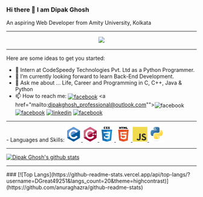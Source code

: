 ### Hi there 👋 I am Dipak Ghosh
An aspiring Web Developer from Amity University, Kolkata
<hr>
<p align="center"> <img src="https://komarev.com/ghpvc/?username=DGreat49251&label=Profile%20views&color=0e75b6&style=flat" /> </p>
<hr>
Here are some ideas to get you started:

- 🔭 Intern at CodeSpeedy Technologies Pvt. Ltd as a Python Programmer. 
- 🌱 I’m currently looking forward to learn Back-End Development.
- 💬 Ask me about ... Life, Career and Programming in C, C++, Java & Python
- 📫 How to reach me: 
 <a href="https://www.facebook.com/dg15.dgreat49251/about"><img align="center"
            src="https://cdn.jsdelivr.net/npm/simple-icons@3.0.1/icons/facebook.svg" alt="facebook" height="30"
            width="40" /></i></a>
 <a href="mailto:dipakghosh_professional@outlook.com""><img align="center"
            src="https://cdn.jsdelivr.net/npm/simple-icons@3.0.1/icons/mail-dot-ru.svg" alt="facebook" height="30"
            width="40" /></i></a></a>
 <a href="https://www.instagram.com/dipakghosh49251/"><img align="center"
            src="https://cdn.jsdelivr.net/npm/simple-icons@3.0.1/icons/instagram.svg" alt="facebook" height="30"
            width="40" /></i></a>
 <a href="https://www.linkedin.com/in/dipak-ghosh-3b9409203"><img align="center"
            src="https://cdn.jsdelivr.net/npm/simple-icons@3.0.1/icons/linkedin.svg" alt="linkedin" height="30"
            width="40" /></a>
 <a href="https://github.com/DGreat49251"><img align="center"
            src="https://cdn.jsdelivr.net/npm/simple-icons@3.0.1/icons/github.svg" alt="facebook" height="30"
            width="40" /></i></i></a>  
 <hr>
- Languages and Skills:
<a href="https://www.cprogramming.com/" target="_blank"> <img
            src="https://raw.githubusercontent.com/devicons/devicon/master/icons/c/c-original.svg" alt="c" width="40"
            height="40" /> </a>
<a href="https://www.w3schools.com/cpp/" target="_blank"> <img
            src="https://raw.githubusercontent.com/devicons/devicon/master/icons/cplusplus/cplusplus-original.svg"
            alt="cplusplus" width="40" height="40" /> </a>
 <a href="https://www.w3schools.com/css/" target="_blank">
        <img src="https://raw.githubusercontent.com/devicons/devicon/master/icons/css3/css3-original-wordmark.svg"
            alt="css3" width="40" height="40" /> </a>
<a href="https://www.w3.org/html/" target="_blank"> <img
            src="https://raw.githubusercontent.com/devicons/devicon/master/icons/html5/html5-original-wordmark.svg"
            alt="html5" width="40" height="40" /> </a>
 <a href="https://developer.mozilla.org/en-US/docs/Web/JavaScript" target="_blank"> <img
            src="https://raw.githubusercontent.com/devicons/devicon/master/icons/javascript/javascript-original.svg"
            alt="javascript" width="40" height="40" /> </a>
 <a href="https://www.python.org" target="_blank"> <img
            src="https://raw.githubusercontent.com/devicons/devicon/master/icons/python/python-original.svg"
            alt="python" width="40" height="40" /> </a>
 <hr>

[![Dipak Ghosh's github
stats](https://github-readme-stats.vercel.app/api?username=DGreat49251&count_private=true&theme=highcontrast&include_all_commits=true&show_icons=true)](https://github.com/anuraghazra/github-readme-stats)
<hr>
###
[![Top
Langs](https://github-readme-stats.vercel.app/api/top-langs/?username=DGreat49251&langs_count=20&theme=highcontrast)](https://github.com/anuraghazra/github-readme-stats)
